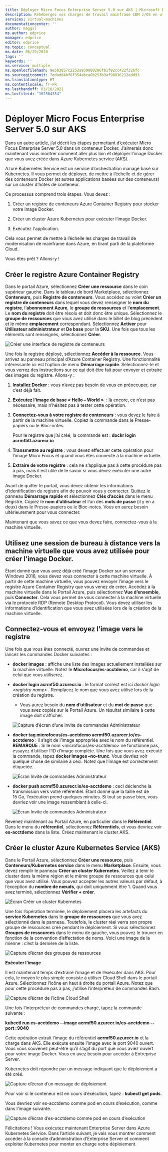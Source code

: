 ```yaml
---
title: Déployer Micro Focus Enterprise Server 5.0 sur AKS | Microsoft Docs
description: Réhébergez vos charges de travail mainframe IBM z/OS en utilisant l’environnement de développement et de test Micro Focus sur des machines virtuelles Azure.
services: virtual-machines
documentationcenter: ''
author: maggsl
ms.author: edprice
manager: edprice
editor: edprice
ms.topic: conceptual
ms.date: 06/29/2020
tags: ''
keywords: ''
ms.service: multiple
ms.openlocfilehash: 9e5b3857c2252a939080206fb1f92cc422f326fc
ms.sourcegitcommit: 7edadd4bf8f354abca0b253b3af98836212edd93
ms.translationtype: HT
ms.contentlocale: fr-FR
ms.lasthandoff: 03/10/2021
ms.locfileid: "102564354"
---
```

# <a name="deploy-micro-focus-enterprise-server-50-to-aks"></a>Déployer Micro Focus Enterprise Server 5.0 sur AKS

Dans un autre [article](./run-enterprise-server-container.md), j’ai décrit les étapes permettant d’exécuter Micro Focus Enterprise Server 5.0 dans un conteneur Docker. J’aimerais donc maintenant vous montrer comment aller plus loin et déployer l’image Docker que vous avez créée dans Azure Kubernetes service (AKS).

Azure Kubernetes Service est un service d’orchestration managé basé sur Kubernetes. Il vous permet de déployer, de mettre à l’échelle et de gérer des conteneurs Docker (et autres applications basées sur des conteneurs) sur un cluster d’hôtes de conteneur.

Ce processus comprend trois étapes. Vous devez :

1.  Créer un registre de conteneurs Azure Container Registry pour stocker votre image Docker.

2.  Créer un cluster Azure Kubernetes pour exécuter l’image Docker.

3.  Exécutez l'application.

Cela vous permet de mettre à l’échelle les charges de travail de modernisation de mainframe dans Azure, en tirant parti de la plateforme Cloud.

Vous êtes prêt ? Allons-y !

## <a name="create-the-azure-container-registry"></a>Créer le registre Azure Container Registry

Dans le portail Azure, sélectionnez **Créer une ressource** dans le coin supérieur gauche. Dans le tableau de bord Marketplace, sélectionnez **Conteneurs,** puis **Registre de conteneurs**. Vous accédez au volet **Créer un registre de conteneurs** dans lequel vous devez renseigner le **nom du registre**, l’**abonnement Azure**, le **groupe de ressources** et l’**emplacement**. Le **nom du registre** doit être résolu et doit donc être unique. Sélectionnez le **groupe de ressources** que vous avez utilisé dans le billet de blog précédent et le même **emplacement** correspondant. Sélectionnez **Activer** pour **Utilisateur administrateur** et **De base** pour la **SKU**. Une fois que tous les éléments sont renseignés, sélectionnez **Créer**.

![Créer une interface de registre de conteneurs](media/deploy-image-1.png)

Une fois le registre déployé, sélectionnez **Accéder à la ressource**. Vous arrivez au panneau principal d’Azure Container Registry. Une fonctionnalité intéressante ici est l’option de menu **Démarrage rapide**. Sélectionnez-le et vous verrez des instructions sur ce qui doit être fait pour envoyer et extraire des images du registre. Allons-y :

1.  **Installez Docker** : vous n’avez pas besoin de vous en préoccuper, car c’est déjà fait.

2.  **Exécutez l’image de base « Hello – World »**  : là encore, ce n’est pas nécessaire, mais n’hésitez pas à tester cette opération.

3.  **Connectez-vous à votre registre de conteneurs** : vous devez le faire à partir de la machine virtuelle. Copiez la commande dans le Presse-papiers ou le Bloc-notes.

    Pour le registre que j’ai créé, la commande est : **dockr login acrmf50.azurecr.io**

4.  **Transmettre au registre** : vous devez effectuer cette opération pour l’image Micro Focus et quand vous êtes connecté à la machine virtuelle.

5.  **Extraire de votre registre** : cela ne s’applique pas à cette procédure pas à pas, mais il est utile de le savoir si vous devez exécuter une autre image Docker.

Avant de quitter le portail, vous devez obtenir les informations d’identification du registre afin de pouvoir vous y connecter. Quittez le panneau **Démarrage rapide** et sélectionnez **Clés d’accès** dans le menu Registre. Copiez le **nom d’utilisateur** et l’un des **mots de passe** (il y en a deux) dans le Presse-papiers ou le Bloc-notes. Vous en aurez besoin ultérieurement pour vous connecter.

Maintenant que vous savez ce que vous devez faire, connectez-vous à la machine virtuelle.

## <a name="rdp-to-the-virtual-machine-you-used-to-create-the-docker-image"></a>Utilisez une session de bureau à distance vers la machine virtuelle que vous avez utilisée pour créer l’image Docker.

Étant donné que vous avez déjà créé l’image Docker sur un serveur Windows 2016, vous devez vous connecter à cette machine virtuelle. À partir de cette machine virtuelle, vous pouvez envoyer l’image vers le registre Azure Container Registry que vous venez de créer. Accédez à la machine virtuelle dans le Portail Azure, puis sélectionnez **Vue d’ensemble**, puis **Connecter**. Cela vous permet de vous connecter à la machine virtuelle via le protocole RDP (Remote Desktop Protocol). Vous devez utiliser les informations d’identification que vous avez utilisées lors de la création de la machine virtuelle.

## <a name="log-in-and-push-the-image-to-the-registry"></a>Connectez-vous et envoyez l’image vers le registre

Une fois que vous êtes connecté, ouvrez une invite de commandes et lancez les commandes Docker suivantes :

-   **docker images** : affiche une liste des images actuellement installées sur la machine virtuelle. Notez le **Microfocus/es-acctdemo**, car il s’agit de celui que vous utiliserez.

-   **docker login acrmf50.azurecr.io** : le format correct est ici *docker login \<registry name\>* . Remplacez le nom que vous avez utilisé lors de la création du registre.

    -   Vous aurez besoin du **nom d’utilisateur** et du **mot de passe** que vous avez copiés sur le Portail Azure. Un résultat similaire à cette image doit s’afficher.

    ![Capture d’écran d’une invite de commandes Administrateur](media/deploy-image-2.png)

-   **docker tag microfocus/es-acctdemo acrmf50.azurecr.io/es-acctdemo** : il s’agit de l’image appropriée avec le nom du référentiel. **REMARQUE** : Si le nom \<microfocus/es-acctdemo\> ne fonctionne pas, essayez d’utiliser l’ID d’image complète. Une fois que vous avez exécuté la commande, tapez **docker images –no-trunc**. Vous devriez voir quelque chose de similaire à ceci. Notez que l’image est correctement étiquetée.

    ![Écran Invite de commandes Administrateur](media/deploy-image-3.png)

-   **docker push acrmf50.azurecr.io/es-acctdemo** : ceci déclenche la transmission vers votre référentiel. Étant donné que la taille est de 15 Go, l’exécution prend quelques minutes. Si tout se passe bien, vous devriez voir une image ressemblant à celle-ci.

    ![Écran Invite de commandes Administrateur](media/deploy-image-4.png)

Revenez maintenant au Portail Azure, en particulier dans le **Référentiel**. Dans le menu du **référentiel**, sélectionnez **Référentiels**, et vous devriez voir **es-acctdemo** dans la liste. Créez maintenant le cluster AKS.

## <a name="create-the-azure-kubernetes-aks-cluster"></a>Créer le cluster Azure Kubernetes Service (AKS)

Dans le Portail Azure, sélectionnez **Créer une ressource**, puis **Conteneurs/Kubernetes service** dans le menu **Marketplace**. Ensuite, vous devez remplir le panneau **Créer un cluster Kubernetes**. Veillez à tenir le cluster dans la même région et le même groupe de ressources que celui que vous avez utilisé. Vous pouvez accepter les autres valeurs par défaut, à l’exception du **nombre de nœuds**, qui doit uniquement être 1. Quand vous avez terminé, sélectionnez **Vérifier + créer**.

![Écran Créer un cluster Kubernetes](media/deploy-image-5.png)

Une fois l’opération terminée, le déploiement placera les artefacts du **service Kubernetes** dans le **groupe de ressources** que vous avez sélectionné dans le panneau. Toutefois, le cluster réel verra son propre groupe de ressources créé pendant le déploiement. Si vous sélectionnez **Groupes de ressources** dans le menu de gauche, vous pouvez le trouver en fonction de la convention d’affectation de noms. Voici une image de la mienne : c’est la dernière de la liste.

![Capture d’écran des groupes de ressources](media/deploy-image-6.png)

**Exécuter l’image**

Il est maintenant temps d’extraire l’image et de l’exécuter dans AKS. Pour cela, le moyen le plus simple consiste à utiliser Cloud Shell dans le portail Azure. Sélectionnez l’icône en haut à droite du portail Azure. Notez que pour cette procédure pas à pas, j’utilise l’interpréteur de commandes Bash.

![Capture d’écran de l’icône Cloud Shell](media/deploy-image-7.png)

Une fois l’interpréteur de commandes chargé, tapez la commande suivante :

**kubectl run es-acctdemo --image acrmf50.azurecr.io/es-acctdemo --port=9040**

Cette opération extrait l’image du référentiel **acrmf50.azurecr.io** et la charge dans AKS. Elle exécute ensuite l’image avec le port 9040 ouvert. Vous vous souvenez peut-être qu’il s’agit du port que vous aviez ouvert pour votre image Docker. Vous en avez besoin pour accéder à Entreprise Server.

Kubernetes doit répondre par un message indiquant que le déploiement a été créé.

![Capture d’écran d’un message de déploiement](media/deploy-image-8.jpg)

Pour voir si le conteneur est en cours d’exécution, tapez : **kubectl get pods**.

Vous devriez voir es-acctdemo comme pod en cours d’exécution, comme dans l’image suivante.

![Capture d’écran d’es-acctdemo comme pod en cours d’exécution](media/deploy-image-9.png)

Félicitations ! Vous exécutez maintenant Enterprise Server dans Azure Kubernetes Service. Dans l’article suivant, je vais vous montrer comment accéder à la console d’administration d’Enterprise Server et comment exploiter Kubernetes pour monter en charge votre déploiement.
